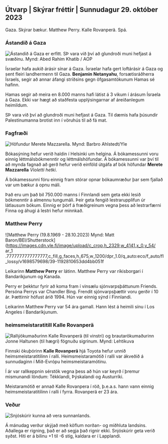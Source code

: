 ## Útvarp \| Skýrar fréttir \| Sunnudagur 29. október 2023

Gaza. Skýrar bækur. Matthew Perry. Kalle Rovanperä. Spá.

### Ástandið á Gaza

![Ástandið á Gaza er erfitt. SÞ vara við því að glundroði muni hefjast á svæðinu. Mynd: Abed Rahim Khatib / AOP](https://images.cdn.yle.fi/image/upload/c_crop,h_3780,w_6720,x_0,y_700/ar_1.77777777777777777,c_fill,g_faces,h_1_670,h_1_670,h_670./q_auto:eco/f_auto/fl_lossy/v1698587757/39-1192921653e641fc4a70)

Ísraelar hafa aukið árásir sínar á Gaza. Ísraelar hafa gert loftárásir á Gaza og sent fleiri landhermenn til Gaza. **Benjamin Netanyahu**, forsætisráðherra Ísraels, segir að annar áfangi stríðsins gegn öfgasamtökunum Hamas sé hafinn.

Hamas segir að meira en 8.000 manns hafi látist á 3 vikum í árásum Ísraela á Gaza. Ekki var hægt að staðfesta upplýsingarnar af áreiðanlegum heimildum.

SÞ vara við því að glundroði muni hefjast á Gaza. Til dæmis hafa þúsundir Palestínumanna brotist inn í vöruhús til að fá mat.

### Fagfræði

![Höfundur Merete Mazzarella. Mynd: Barbro Ahlstedt/Yle](https://images.cdn.yle.fi/image/upload/c_crop,h_3159,w_5616,x_0,y_0/ar_1.7777777777777777,c_fill,g_faces,h_6270,0_prq_auto:eco/f_auto/fl_lossy/v1620995152/39-806292609e6be113e02)

Bókasýning hefur verið haldin í Helsinki um helgina. Á bókamessunni voru einnig léttmálsbókmenntir og léttmálshöfundar. Á bókamessunni var því til að mynda fagnað að gerð hefur verið einföld útgáfa af bók höfundar **Merete Mazzarella** *Violetti hetki*.

Á bókamessunni fóru einnig fram stórar opnar bókaumræður þar sem fjallað var um bækur á opnu máli.

Það eru um það bil 750.000 manns í Finnlandi sem geta ekki lesið bókmenntir á almennu tungumáli. Þeir geta fengið lestrarupplifun úr látlausum bókum. Einnig er þörf á fræðigreinum vegna þess að lestrarfærni Finna og áhugi á lestri hefur minnkað.

### Matthew Perry

![Matthew Perry (19.8.1969 - 28.10.2023) Mynd: Matt Baron/BEI/Shutterstock](https://images.cdn.yle.fi/image/upload/c_crop,h_2329,w_4141,x_0,y_54/ ar_1 .7777777777777777,c_fill,g_faces,h_675,w_1200/dpr_1.0/q_auto:eco/f_auto/fl_lossy/v1698579698/39-1192810653dd4bb051f

Leikarinn **Matthew Perry** er látinn. Matthew Perry var ríkisborgari í Bandaríkjunum og Kanada.

Perry er þekktur fyrir að koma fram í vinsælu sjónvarpsþáttunum Friends. Persóna Perrys var Chandler Bing. Frendit sjónvarpsþættir voru gerðir í 10 ár. Þættirnir hófust árið 1994. Hún var einnig sýnd í Finnlandi.

Leikarinn Matthew Perry var 54 ára gamall. Hann lést á heimili sínu í Los Angeles í Bandaríkjunum.

### heimsmeistaratitill Kalle Rovanperä

![Rallýökumaðurinn Kalle Rovanperä (til vinstri) og brautarökumaðurinn Jonne Haltunen (til hægri) fögnuðu sigrinum. Mynd: Lehtikuva](https://images.cdn.yle.fi/image/upload/c_crop,h_2406,w_4278,x_0,y_445/ar_1.777777777777777,c_fill,g_faces,h_675,w/pqrauto:e/d_pqrauto:co/f_auto/fl_lossy/v1698587806/39-1192922653e645d852bc)

Finnski ökuþórinn **Kalle Rovanperä** hjá Toyota hefur unnið heimsmeistaratitilinn í ralli. Heimsmeistaramótið í ralli var ákveðið á sunnudaginn í Mið-Evrópu heimsmeistaramótinu.

Í ár var rallkeppnin sérstök vegna þess að hún var keyrð í þremur mismunandi löndum: Tékklandi, Þýskalandi og Austurríki.

Meistaramótið er annað Kalle Rovanpera í röð, þ.e.a.s. hann vann einnig heimsmeistaratitilinn í ralli í fyrra. Rovanperä er 23 ára.

### Veður

![Snjóskúrir kunna að vera sunnanlands.](https://images.cdn.yle.fi/image/upload/c_crop,h_1080,w_1919,x_0,y_0/ar_1.7777777777777777,c_fill,g_faces,h_670,h_670,h_670,/dpr_1.0/q_auto:eco/f_auto/fl_lossy/v1698594490/39-1192967653e7ea05e07b)

Á mánudag verður skýjað með köflum norðan- og miðhluta landsins. Aðallega er rigning, það er að segja það rignir ekki. Snjóskúrir geta verið syðst. Hiti er á bilinu +1 til -6 stig, kaldara er í Lapplandi.
